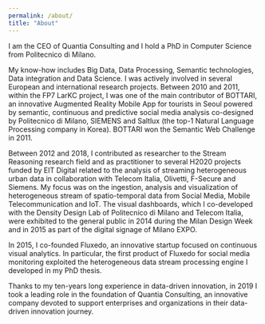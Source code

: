 ```yaml
---
permalink: /about/
title: "About"
---
```


I am the CEO of Quantia Consulting and I hold a PhD in Computer Science from Politecnico di Milano. 

My know-how includes Big Data, Data Processing, Semantic technologies, Data integration and Data Science. I was actively involved in several European and international research projects. Between 2010 and 2011, within the FP7 LarKC project, I was one of the main contributor of BOTTARI, an innovative Augmented Reality Mobile App for tourists in Seoul powered by semantic, continuous and predictive social media analysis co-designed by Politecnico di Milano, SIEMENS and Saltlux (the top-1 Natural Language Processing company in Korea). BOTTARI won the Semantic Web Challenge in 2011. 

Between 2012 and 2018, I contributed as researcher to the Stream Reasoning research field and as practitioner to several H2020 projects funded by EIT Digital related to the analysis of streaming heterogeneous urban data in collaboration with Telecom Italia, Olivetti, F-Secure and Siemens. My focus was on the ingestion, analysis and visualization of heterogeneous stream of spatio-temporal data from Social Media, Mobile Telecommunication and IoT. The visual dashboards, which I co-developed with the Density Design Lab of Politecnico di Milano and Telecom Italia, were exhibited to the general public in 2014 during the Milan Design Week and in 2015 as part of the digital signage of Milano EXPO. 

In 2015, I co-founded Fluxedo, an innovative startup focused on continuous visual analytics. In particular, the first product of Fluxedo for social media monitoring exploited the heterogeneous data stream processing engine I developed in my PhD thesis. 

Thanks to my ten-years long experience in data-driven innovation, in 2019 I took a leading role in the foundation of Quantia Consulting, an innovative company devoted to support enterprises and organizations in their data-driven innovation journey.
